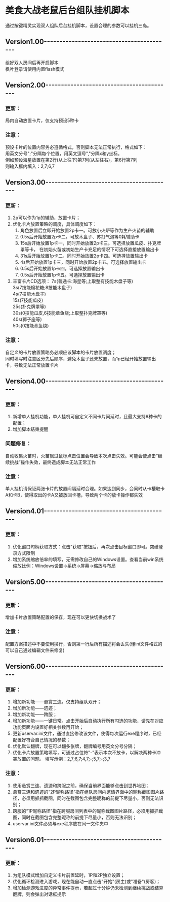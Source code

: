 # 美食大战老鼠后台组队挂机脚本
通过按键精灵实现双人组队后台挂机脚本，设置合理的参数可以挂机三岛。

## Version1.00-----------------------------------------
组好双人房间后再开启脚本  
枫叶登录请使用内置flash模式  
## Version2.00-----------------------------------------
### 更新：
局内自动放置卡片，仅支持预设5种卡

### 注意：
预设卡片的位置内容务必遵循格式，否则脚本无法正常执行，格式如下：  
用英文分号";"分隔每个位置，用英文逗号","分隔x和y坐标。  
例如预设海星放置在第2行(从上往下)第7列(从左往右)，第6行第7列  
则输入框内填入：2,7;6,7
## Version3.00-----------------------------------------
### 更新：
1. 2p可以作为1p的辅助，放置卡片；  
2. 优化卡片放置策略的调度，具体调度如下：  
    1. 角色放置后立即开始放置2p卡一。可放小火炉等作为生产火苗的辅助
    2. 0.5s后开始放置2p卡二。可放木盘子、苏打气泡等0耗辅助卡
    3. 15s后开始放置1p卡一，同时开始放置2p卡三。可选择放置瓜皮、扑克牌罩等卡，
在初始火苗或初始生产卡充足的情况下可选择直接放置输出卡
    4. 31s后开始放置1p卡二，同时开始放置2p卡四。可选择放置输出卡
    5. 4s后开始放置1p卡三，同时开始放置2p卡五。可选择放置输出卡
    6. 0.5s后开始放置1p卡四。可选择放置输出卡
    7. 0.5s后开始放置1p卡五。可选择放置输出卡
3. 丰富卡片CD选项：
    7s(普通卡:海星等;上取整有技能木盘子等)  
    3s(7技能棉花糖;8技能木盘子)  
    4s(7技能木盘子)  
    15s(7技能瓜皮)  
    25s(扑克牌罩等)  
    30s(0技能瓜皮,6技能章鱼烧;上取整扑克牌罩等)  
    40s(狮子座等)  
    50s(0技能章鱼烧)  
### 注意：
自定义的卡片放置策略务必顺应该脚本的卡片放置调度；  
同时填写时注意区分先后顺序，避免木盘子还未放置，而1p已经开始放置输出卡，导致无法正常放置卡片
## Version4.00-----------------------------------------
### 更新：
1. 新增单人挂机功能，单人挂机可自定义不同卡片间延时，且最大支持8种卡的配置；  
2. 增加脚本结束提醒  
### 问题修复：
自动收集火苗时，火苗飘过鼠标点击位置会导致本次点击失效。可能会使点击“继续挑战”操作失效，最终造成脚本无法正常工作
### 注意：
单人挂机请保证两张卡片的放置间隔延时合理。如果达到同步，会同时从卡槽取卡A和卡B，使得取出的卡A又被放回卡槽，导致两个卡的放卡操作都失效    
## Version4.01-----------------------------------------
### 更新：
1. 优化窗口句柄获取方式：点击"获取"按钮后，再次点击目标窗口即可。突破登录方式限制
2. 增加系统缩放倍率的填写，无需修改自己的Windows设置。查看当前win系统缩放比例：Windows设置->系统->屏幕->缩放与布局
## Version5.00-----------------------------------------
### 更新：
增加卡片放置策略配置的保存，现在可以更快切换战术了
### 注意：
配置方案描述中不要使用换行，否则第一行后所有描述将会丢失(懂ini文件格式的可以自己通过编辑文件来修复)
## Version6.00-----------------------------------------
### 更新：
1. 增加新功能——悬赏三连。仅支持组队双开；
2. 增加新功能——遗迹；
3. 增加新功能——跨服；
4. 增加新功能——一键日常。点击开始后自动执行所有勾选的功能，请先在对应功能页面内设置好相关参数再开始；
5. 更新uservar.ini文件，通过直接修改该文件，使得每次运行exe程序时，已经配置好符合自己情况的参数；
6. 优化默认翻牌，现在可以翻多张牌，翻牌编号用英文分号分隔；
7. 优化卡片放置策略填写，可通过占位符"-"表示本次不放卡，以解决两种卡冲突放置的问题。    填写示例：2,7;6,7;4,7;-;5,7;-;3,7
### 注意：
1. 使用悬赏三连、遗迹和跨服之前，确保当前界面能够点击到世界地图；
2. 悬赏三连和遗迹的“2P昵称路径”指在组队房间内邀请界面中的昵称截图图片路径，必须用抓抓截图，同时在截图包含完整昵称的前提下尽量小，否则无法识别；
3. 跨服的“1P昵称路径”指在跨服房间列表中的昵称截图图片路径，必须用抓抓截图，同时在截图包含完整昵称的前提下尽量小，否则无法识别；
4. uservar.ini文件必须与exe程序放在同一文件夹中
## Version6.01-----------------------------------------
### 更新：
1. 为组队模式增加自定义卡片前置延时，1P和2P独立设置；
2. 优化循环检测进入游戏，现在能自动一直点击"开始"(房主)或"准备"(房客)；
3. 增加检测游戏进度的异常事件提示，若超过十分钟仍未检测到继续挑战或结算翻牌，则会弹出对话框提示
